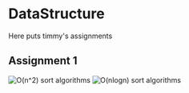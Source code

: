# DataStructure
Here puts timmy's assignments
## Assignment 1
![O(n^2) sort algorithms](https://github.com/TimothyGe/DataStructure/blob/master/a1/012.jpg)
![O(nlogn) sort algorithms](https://github.com/TimothyGe/DataStructure/blob/master/a1/345.jpg)